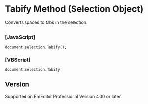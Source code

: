 # Tabify Method (Selection Object)

Converts spaces to tabs in the selection.

## 

### \[JavaScript\]

```
document.selection.Tabify();
```

### \[VBScript\]

```
document.selection.Tabify
```

## Version

Supported on EmEditor Professional Version 4.00 or later.
